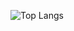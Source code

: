 ![Top Langs](https://github-readme-stats.vercel.app/api/top-langs/?username=l3onrdo&layout=compact&&theme=dark)
